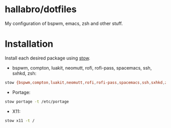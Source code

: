 hallabro/dotfiles
=================

My configuration of bspwm, emacs, zsh and other stuff.

Installation
============

Install each desired package using [stow](https://www.gnu.org/software/stow/).

* bspwm, compton, luakit, neomutt, rofi, rofi-pass, spacemacs, ssh, sxhkd, zsh:

```bash
stow {bspwm,compton,luakit,neomutt,rofi,rofi-pass,spacemacs,ssh,sxhkd,zsh} -t $HOME
```

* Portage:

```bash
stow portage -t /etc/portage
```

* X11:

```bash
stow x11 -t /
```
